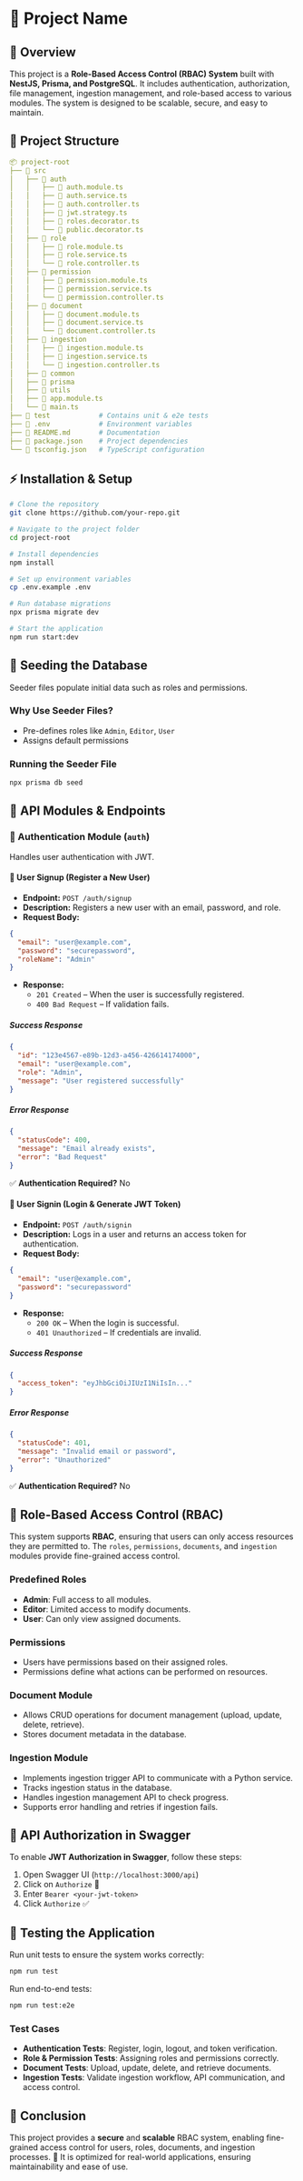# 📌 Project Name

## 📝 Overview

This project is a **Role-Based Access Control (RBAC) System** built with **NestJS, Prisma, and PostgreSQL**. It includes authentication, authorization, file management, ingestion management, and role-based access to various modules. The system is designed to be scalable, secure, and easy to maintain.

## 📂 Project Structure

```yaml
📦 project-root
├── 📂 src
│   ├── 📂 auth
│   │   ├── 📜 auth.module.ts
│   │   ├── 📜 auth.service.ts
│   │   ├── 📜 auth.controller.ts
│   │   ├── 📜 jwt.strategy.ts
│   │   ├── 📜 roles.decorator.ts
│   │   └── 📜 public.decorator.ts
│   ├── 📂 role
│   │   ├── 📜 role.module.ts
│   │   ├── 📜 role.service.ts
│   │   └── 📜 role.controller.ts
│   ├── 📂 permission
│   │   ├── 📜 permission.module.ts
│   │   ├── 📜 permission.service.ts
│   │   └── 📜 permission.controller.ts
│   ├── 📂 document
│   │   ├── 📜 document.module.ts
│   │   ├── 📜 document.service.ts
│   │   └── 📜 document.controller.ts
│   ├── 📂 ingestion
│   │   ├── 📜 ingestion.module.ts
│   │   ├── 📜 ingestion.service.ts
│   │   └── 📜 ingestion.controller.ts
│   ├── 📂 common
│   ├── 📂 prisma
│   ├── 📂 utils
│   ├── 📜 app.module.ts
│   └── 📜 main.ts
├── 📂 test            # Contains unit & e2e tests
├── 📜 .env            # Environment variables
├── 📜 README.md       # Documentation
├── 📜 package.json    # Project dependencies
└── 📜 tsconfig.json   # TypeScript configuration
```

## ⚡ Installation & Setup

```sh
# Clone the repository
git clone https://github.com/your-repo.git

# Navigate to the project folder
cd project-root

# Install dependencies
npm install

# Set up environment variables
cp .env.example .env

# Run database migrations
npx prisma migrate dev

# Start the application
npm run start:dev
```

## 🌱 Seeding the Database

Seeder files populate initial data such as roles and permissions.

### **Why Use Seeder Files?**

- Pre-defines roles like `Admin`, `Editor`, `User`
- Assigns default permissions

### **Running the Seeder File**

```sh
npx prisma db seed
```

## 🚀 API Modules & Endpoints

### **🔑 Authentication Module** (`auth`)

Handles user authentication with JWT.

#### **🔹 User Signup (Register a New User)**

- **Endpoint:** `POST /auth/signup`
- **Description:** Registers a new user with an email, password, and role.
- **Request Body:**

```json
{
  "email": "user@example.com",
  "password": "securepassword",
  "roleName": "Admin"
}
```

- **Response:**
  - `201 Created` – When the user is successfully registered.
  - `400 Bad Request` – If validation fails.

##### **Success Response**

```json
{
  "id": "123e4567-e89b-12d3-a456-426614174000",
  "email": "user@example.com",
  "role": "Admin",
  "message": "User registered successfully"
}
```

##### **Error Response**

```json
{
  "statusCode": 400,
  "message": "Email already exists",
  "error": "Bad Request"
}
```

✅ **Authentication Required?** No

#### **🔹 User Signin (Login & Generate JWT Token)**

- **Endpoint:** `POST /auth/signin`
- **Description:** Logs in a user and returns an access token for authentication.
- **Request Body:**

```json
{
  "email": "user@example.com",
  "password": "securepassword"
}
```

- **Response:**
  - `200 OK` – When the login is successful.
  - `401 Unauthorized` – If credentials are invalid.

##### **Success Response**

```json
{
  "access_token": "eyJhbGciOiJIUzI1NiIsIn..."
}
```

##### **Error Response**

```json
{
  "statusCode": 401,
  "message": "Invalid email or password",
  "error": "Unauthorized"
}
```

✅ **Authentication Required?** No

## 🔐 Role-Based Access Control (RBAC)

This system supports **RBAC**, ensuring that users can only access resources they are permitted to. The `roles`, `permissions`, `documents`, and `ingestion` modules provide fine-grained access control.

### **Predefined Roles**

- **Admin**: Full access to all modules.
- **Editor**: Limited access to modify documents.
- **User**: Can only view assigned documents.

### **Permissions**

- Users have permissions based on their assigned roles.
- Permissions define what actions can be performed on resources.

### **Document Module**

- Allows CRUD operations for document management (upload, update, delete, retrieve).
- Stores document metadata in the database.

### **Ingestion Module**

- Implements ingestion trigger API to communicate with a Python service.
- Tracks ingestion status in the database.
- Handles ingestion management API to check progress.
- Supports error handling and retries if ingestion fails.

## 📌 API Authorization in Swagger

To enable **JWT Authorization in Swagger**, follow these steps:

1. Open Swagger UI (`http://localhost:3000/api`)
2. Click on `Authorize` 🔑
3. Enter `Bearer <your-jwt-token>`
4. Click `Authorize` ✅

## 🧪 Testing the Application

Run unit tests to ensure the system works correctly:

```sh
npm run test
```

Run end-to-end tests:

```sh
npm run test:e2e
```

### **Test Cases**

- **Authentication Tests**: Register, login, logout, and token verification.
- **Role & Permission Tests**: Assigning roles and permissions correctly.
- **Document Tests**: Upload, update, delete, and retrieve documents.
- **Ingestion Tests**: Validate ingestion workflow, API communication, and access control.

## 🎯 Conclusion

This project provides a **secure** and **scalable** RBAC system, enabling fine-grained access control for users, roles, documents, and ingestion processes. 🚀 It is optimized for real-world applications, ensuring maintainability and ease of use.

